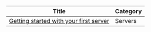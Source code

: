 | Title | Category |
| ----- | -------- |
| [Getting started with your first server](tutorials/servers/1-getting-started-with-your-first-server.md) | Servers |
